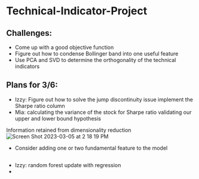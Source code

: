 # Technical-Indicator-Project

## Challenges:

- Come up with a good objective function
- Figure out how to condense Bollinger band into one useful feature
- Use PCA and SVD to determine the orthogonality of the technical indicators 

## Plans for 3/6:
- Izzy: Figure out how to solve the jump discontinuity issue
        implement the Sharpe ratio column 
- Mia: calculating the variance of the stock for Sharpe ratio
       validating our upper and lower bound hypothesis

Information retained from dimensionality reduction
![Screen Shot 2023-03-05 at 2 18 19 PM](https://user-images.githubusercontent.com/92131151/222983702-200b7437-19f6-4300-afeb-c9e5460b4c73.png)


- Consider adding one or two fundamental feature to the model

## 
- Izzy: random forest update with regression
- 
